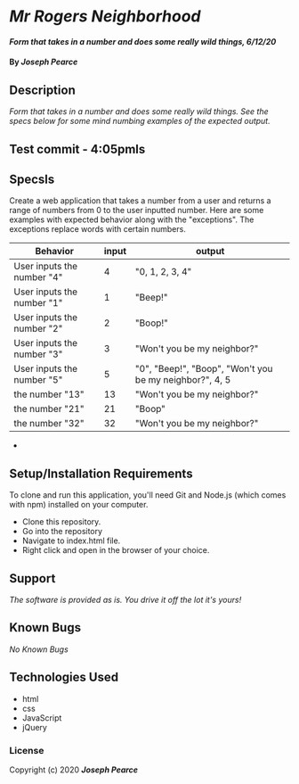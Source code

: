 # _Mr Rogers Neighborhood_

#### _Form that takes in a number and does some really wild things, 6/12/20_

#### By _**Joseph Pearce**_

## Description

_Form that takes in a number and does some really wild things. See the specs below for some mind numbing examples of the expected output._

## Test commit - 4:05pmls


## Specsls

Create a web application that takes a number from a user and returns a range of numbers from 0 to the user inputted number. Here are some examples with expected behavior along with the "exceptions". The exceptions replace words with certain numbers.

| Behavior                   | input | output                      |
| -------------------------- | ----- | --------------------------- |
| User inputs the number "4"     | 4     | "0, 1, 2, 3, 4"             |
| User inputs the number "1"     | 1     | "Beep!"                      |
| User inputs the number "2"     | 2     | "Boop!"                      |
| User inputs the number "3"     | 3     | "Won't you be my neighbor?" |
| User inputs the number "5"     | 5     | "0", "Beep!", "Boop", "Won't you be my neighbor?", 4, 5 |
| the number "13"    | 13    | "Won't you be my neighbor?" |
| the number "21"    | 21    | "Boop"                      |
| the number "32"    | 32    | "Won't you be my neighbor?" |

- 
## Setup/Installation Requirements

To clone and run this application, you'll need Git and Node.js (which comes with npm) installed on your computer.

- Clone this repository.
- Go into the repository
- Navigate to index.html file.
- Right click and open in the browser of your choice.

## Support

_The software is provided as is. You drive it off the lot it's yours!_

## Known Bugs

_No Known Bugs_

## Technologies Used

- html
- css
- JavaScript
- jQuery

### License

Copyright (c) 2020 **_Joseph Pearce_**

